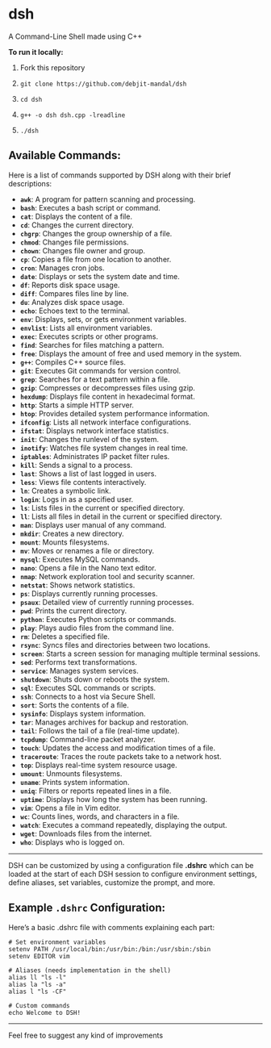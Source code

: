 # dsh
A Command-Line Shell made using C++

**To run it locally:**

1. Fork this repository
   
2. `git clone https://github.com/debjit-mandal/dsh`

3. `cd dsh`

4. `g++ -o dsh dsh.cpp -lreadline`

5. `./dsh`

## Available Commands:

Here is a list of commands supported by DSH along with their brief descriptions:

- **`awk`**: A program for pattern scanning and processing.
- **`bash`**: Executes a bash script or command.
- **`cat`**: Displays the content of a file.
- **`cd`**: Changes the current directory.
- **`chgrp`**: Changes the group ownership of a file.
- **`chmod`**: Changes file permissions.
- **`chown`**: Changes file owner and group.
- **`cp`**: Copies a file from one location to another.
- **`cron`**: Manages cron jobs.
- **`date`**: Displays or sets the system date and time.
- **`df`**: Reports disk space usage.
- **`diff`**: Compares files line by line.
- **`du`**: Analyzes disk space usage.
- **`echo`**: Echoes text to the terminal.
- **`env`**: Displays, sets, or gets environment variables.
- **`envlist`**: Lists all environment variables.
- **`exec`**: Executes scripts or other programs.
- **`find`**: Searches for files matching a pattern.
- **`free`**: Displays the amount of free and used memory in the system.
- **`g++`**: Compiles C++ source files.
- **`git`**: Executes Git commands for version control.
- **`grep`**: Searches for a text pattern within a file.
- **`gzip`**: Compresses or decompresses files using gzip.
- **`hexdump`**: Displays file content in hexadecimal format.
- **`http`**: Starts a simple HTTP server.
- **`htop`**: Provides detailed system performance information.
- **`ifconfig`**: Lists all network interface configurations.
- **`ifstat`**: Displays network interface statistics.
- **`init`**: Changes the runlevel of the system.
- **`inotify`**: Watches file system changes in real time.
- **`iptables`**: Administrates IP packet filter rules.
- **`kill`**: Sends a signal to a process.
- **`last`**: Shows a list of last logged in users.
- **`less`**: Views file contents interactively.
- **`ln`**: Creates a symbolic link.
- **`login`**: Logs in as a specified user.
- **`ls`**: Lists files in the current or specified directory.
- **`ll`**: Lists all files in detail in the current or specified directory.
- **`man`**: Displays user manual of any command.
- **`mkdir`**: Creates a new directory.
- **`mount`**: Mounts filesystems.
- **`mv`**: Moves or renames a file or directory.
- **`mysql`**: Executes MySQL commands.
- **`nano`**: Opens a file in the Nano text editor.
- **`nmap`**: Network exploration tool and security scanner.
- **`netstat`**: Shows network statistics.
- **`ps`**: Displays currently running processes.
- **`psaux`**: Detailed view of currently running processes.
- **`pwd`**: Prints the current directory.
- **`python`**: Executes Python scripts or commands.
- **`play`**: Plays audio files from the command line.
- **`rm`**: Deletes a specified file.
- **`rsync`**: Syncs files and directories between two locations.
- **`screen`**: Starts a screen session for managing multiple terminal sessions.
- **`sed`**: Performs text transformations.
- **`service`**: Manages system services.
- **`shutdown`**: Shuts down or reboots the system.
- **`sql`**: Executes SQL commands or scripts.
- **`ssh`**: Connects to a host via Secure Shell.
- **`sort`**: Sorts the contents of a file.
- **`sysinfo`**: Displays system information.
- **`tar`**: Manages archives for backup and restoration.
- **`tail`**: Follows the tail of a file (real-time update).
- **`tcpdump`**: Command-line packet analyzer.
- **`touch`**: Updates the access and modification times of a file.
- **`traceroute`**: Traces the route packets take to a network host.
- **`top`**: Displays real-time system resource usage.
- **`umount`**: Unmounts filesystems.
- **`uname`**: Prints system information.
- **`uniq`**: Filters or reports repeated lines in a file.
- **`uptime`**: Displays how long the system has been running.
- **`vim`**: Opens a file in Vim editor.
- **`wc`**: Counts lines, words, and characters in a file.
- **`watch`**: Executes a command repeatedly, displaying the output.
- **`wget`**: Downloads files from the internet.
- **`who`**: Displays who is logged on.

---

DSH can be customized by using a configuration file **.dshrc** which can be loaded at the start of each DSH session to configure environment settings, define aliases, set variables, customize the prompt, and more.

## Example `.dshrc` Configuration:

Here’s a basic .dshrc file with comments explaining each part:

```
# Set environment variables
setenv PATH /usr/local/bin:/usr/bin:/bin:/usr/sbin:/sbin
setenv EDITOR vim

# Aliases (needs implementation in the shell)
alias ll "ls -l"
alias la "ls -a"
alias l "ls -CF"

# Custom commands
echo Welcome to DSH!
```

---

Feel free to suggest any kind of improvements
